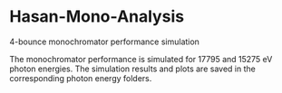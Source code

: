 # Hasan-Mono-Analysis
4-bounce monochromator performance simulation

The monochromator performance is simulated for 17795 and 15275 eV photon energies. The simulation results and plots are saved in the corresponding photon energy folders.



